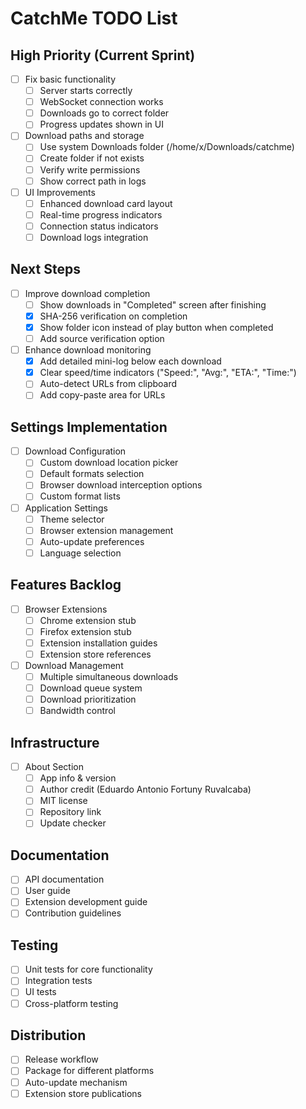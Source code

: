 # CatchMe TODO List

## High Priority (Current Sprint)
- [ ] Fix basic functionality
  - [ ] Server starts correctly
  - [ ] WebSocket connection works
  - [ ] Downloads go to correct folder
  - [ ] Progress updates shown in UI

- [ ] Download paths and storage
  - [ ] Use system Downloads folder (/home/x/Downloads/catchme)
  - [ ] Create folder if not exists
  - [ ] Verify write permissions
  - [ ] Show correct path in logs

- [ ] UI Improvements
  - [ ] Enhanced download card layout
  - [ ] Real-time progress indicators
  - [ ] Connection status indicators
  - [ ] Download logs integration

## Next Steps
- [ ] Improve download completion
  - [ ] Show downloads in "Completed" screen after finishing
  - [x] SHA-256 verification on completion
  - [x] Show folder icon instead of play button when completed
  - [ ] Add source verification option

- [ ] Enhance download monitoring
  - [x] Add detailed mini-log below each download
  - [x] Clear speed/time indicators ("Speed:", "Avg:", "ETA:", "Time:")
  - [ ] Auto-detect URLs from clipboard
  - [ ] Add copy-paste area for URLs

## Settings Implementation
- [ ] Download Configuration
  - [ ] Custom download location picker
  - [ ] Default formats selection
  - [ ] Browser download interception options
  - [ ] Custom format lists

- [ ] Application Settings
  - [ ] Theme selector
  - [ ] Browser extension management
  - [ ] Auto-update preferences
  - [ ] Language selection

## Features Backlog
- [ ] Browser Extensions
  - [ ] Chrome extension stub
  - [ ] Firefox extension stub
  - [ ] Extension installation guides
  - [ ] Extension store references

- [ ] Download Management
  - [ ] Multiple simultaneous downloads
  - [ ] Download queue system
  - [ ] Download prioritization
  - [ ] Bandwidth control

## Infrastructure
- [ ] About Section
  - [ ] App info & version
  - [ ] Author credit (Eduardo Antonio Fortuny Ruvalcaba)
  - [ ] MIT license
  - [ ] Repository link
  - [ ] Update checker

## Documentation
- [ ] API documentation
- [ ] User guide
- [ ] Extension development guide
- [ ] Contribution guidelines

## Testing
- [ ] Unit tests for core functionality
- [ ] Integration tests
- [ ] UI tests
- [ ] Cross-platform testing

## Distribution
- [ ] Release workflow
- [ ] Package for different platforms
- [ ] Auto-update mechanism
- [ ] Extension store publications
